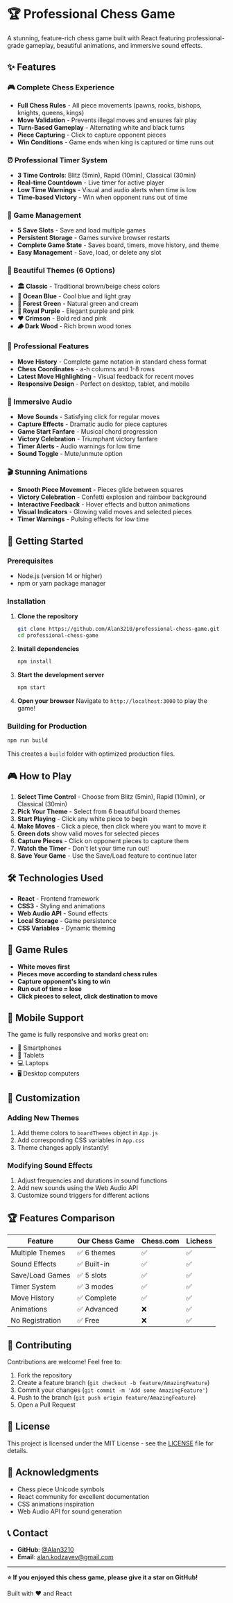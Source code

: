 # 🏆 Professional Chess Game

A stunning, feature-rich chess game built with React featuring professional-grade gameplay, beautiful animations, and immersive sound effects.

## ✨ Features

### 🎮 Complete Chess Experience
- **Full Chess Rules** - All piece movements (pawns, rooks, bishops, knights, queens, kings)
- **Move Validation** - Prevents illegal moves and ensures fair play
- **Turn-Based Gameplay** - Alternating white and black turns
- **Piece Capturing** - Click to capture opponent pieces
- **Win Conditions** - Game ends when king is captured or time runs out

### ⏰ Professional Timer System
- **3 Time Controls**: Blitz (5min), Rapid (10min), Classical (30min)
- **Real-time Countdown** - Live timer for active player
- **Low Time Warnings** - Visual and audio alerts when time is low
- **Time-based Victory** - Win when opponent runs out of time

### 💾 Game Management
- **5 Save Slots** - Save and load multiple games
- **Persistent Storage** - Games survive browser restarts
- **Complete Game State** - Saves board, timers, move history, and theme
- **Easy Management** - Save, load, or delete any slot

### 🎨 Beautiful Themes (6 Options)
- **🏛️ Classic** - Traditional brown/beige chess colors
- **🌊 Ocean Blue** - Cool blue and light gray
- **🌲 Forest Green** - Natural green and cream
- **👑 Royal Purple** - Elegant purple and pink
- **❤️ Crimson** - Bold red and pink
- **🪵 Dark Wood** - Rich brown wood tones

### 📝 Professional Features
- **Move History** - Complete game notation in standard chess format
- **Chess Coordinates** - a-h columns and 1-8 rows
- **Latest Move Highlighting** - Visual feedback for recent moves
- **Responsive Design** - Perfect on desktop, tablet, and mobile

### 🎵 Immersive Audio
- **Move Sounds** - Satisfying click for regular moves
- **Capture Effects** - Dramatic audio for piece captures
- **Game Start Fanfare** - Musical chord progression
- **Victory Celebration** - Triumphant victory fanfare
- **Timer Alerts** - Audio warnings for low time
- **Sound Toggle** - Mute/unmute option

### 🎬 Stunning Animations
- **Smooth Piece Movement** - Pieces glide between squares
- **Victory Celebration** - Confetti explosion and rainbow background
- **Interactive Feedback** - Hover effects and button animations
- **Visual Indicators** - Glowing valid moves and selected pieces
- **Timer Warnings** - Pulsing effects for low time

## 🚀 Getting Started

### Prerequisites
- Node.js (version 14 or higher)
- npm or yarn package manager

### Installation

1. **Clone the repository**
   ```bash
   git clone https://github.com/Alan3210/professional-chess-game.git
   cd professional-chess-game
   ```

2. **Install dependencies**
   ```bash
   npm install
   ```

3. **Start the development server**
   ```bash
   npm start
   ```

4. **Open your browser**
   Navigate to `http://localhost:3000` to play the game!

### Building for Production

```bash
npm run build
```

This creates a `build` folder with optimized production files.

## 🎮 How to Play

1. **Select Time Control** - Choose from Blitz (5min), Rapid (10min), or Classical (30min)
2. **Pick Your Theme** - Select from 6 beautiful board themes
3. **Start Playing** - Click any white piece to begin
4. **Make Moves** - Click a piece, then click where you want to move it
5. **Green dots** show valid moves for selected pieces
6. **Capture Pieces** - Click on opponent pieces to capture them
7. **Watch the Timer** - Don't let your time run out!
8. **Save Your Game** - Use the Save/Load feature to continue later

## 🛠️ Technologies Used

- **React** - Frontend framework
- **CSS3** - Styling and animations
- **Web Audio API** - Sound effects
- **Local Storage** - Game persistence
- **CSS Variables** - Dynamic theming

## 🎯 Game Rules

- **White moves first**
- **Pieces move according to standard chess rules**
- **Capture opponent's king to win**
- **Run out of time = lose**
- **Click pieces to select, click destination to move**

## 📱 Mobile Support

The game is fully responsive and works great on:
- 📱 Smartphones
- 📱 Tablets
- 💻 Laptops
- 🖥️ Desktop computers

## 🎨 Customization

### Adding New Themes
1. Add theme colors to `boardThemes` object in `App.js`
2. Add corresponding CSS variables in `App.css`
3. Theme changes apply instantly!

### Modifying Sound Effects
1. Adjust frequencies and durations in sound functions
2. Add new sounds using the Web Audio API
3. Customize sound triggers for different actions

## 🏆 Features Comparison

| Feature | Our Chess Game | Chess.com | Lichess |
|---------|---------------|-----------|---------|
| Multiple Themes | ✅ 6 themes | ✅ | ✅ |
| Sound Effects | ✅ Built-in | ✅ | ✅ |
| Save/Load Games | ✅ 5 slots | ✅ | ✅ |
| Timer System | ✅ 3 modes | ✅ | ✅ |
| Move History | ✅ Complete | ✅ | ✅ |
| Animations | ✅ Advanced | ❌ | ✅ |
| No Registration | ✅ Free | ❌ | ✅ |

## 🤝 Contributing

Contributions are welcome! Feel free to:

1. Fork the repository
2. Create a feature branch (`git checkout -b feature/AmazingFeature`)
3. Commit your changes (`git commit -m 'Add some AmazingFeature'`)
4. Push to the branch (`git push origin feature/AmazingFeature`)
5. Open a Pull Request

## 📄 License

This project is licensed under the MIT License - see the [LICENSE](LICENSE) file for details.

## 🙏 Acknowledgments

- Chess piece Unicode symbols
- React community for excellent documentation
- CSS animations inspiration
- Web Audio API for sound generation

## 📞 Contact

- **GitHub**: [@Alan3210](https://github.com/Alan3210)
- **Email**: alan.kodzayev@gmail.com

---

**⭐ If you enjoyed this chess game, please give it a star on GitHub!**

Built with ❤️ and React
